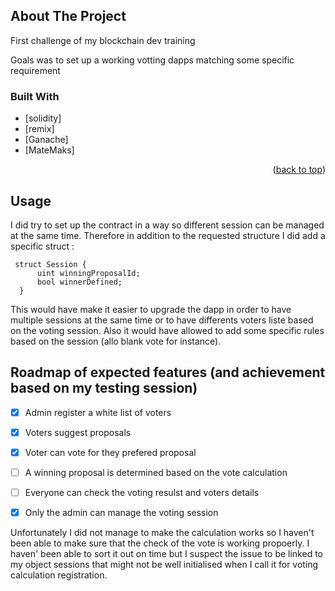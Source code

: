 ## About The Project

First challenge of my blockchain dev training

Goals was to set up a working votting dapps matching some specific requirement


### Built With

* [solidity]
* [remix]
* [Ganache]
* [MateMaks]


<p align="right">(<a href="#top">back to top</a>)</p>




## Usage

I did try to set up the contract in a way so different session can be managed at the same time. Therefore in addition to the requested structure I did add a specific struct :
```
 struct Session {
      uint winningProposalId;
      bool winnerDefined;
  }
  ```
 
 This would have make it easier to upgrade the dapp in order to have multiple sessions at the same time or to have differents voters liste based on the voting session.
 Also it would have allowed to add some specific rules based on the session (allo blank vote for instance).


## Roadmap of expected features (and achievement based on my testing session)

- [x] Admin register a white list of voters
- [x] Voters suggest proposals
- [x] Voter can vote for they prefered proposal
- [ ] A winning proposal is determined based on the vote calculation
- [ ] Everyone can check the voting resulst and voters details
- [x] Only the admin can manage the voting session


Unfortunately I did not manage to make the calculation works so I haven't been able to make sure that the check of the vote is working propoerly.
I haven' been able to sort it out on time but I suspect the issue to be linked to my object sessions that might not be well initialised when I call it for voting calculation registration.




